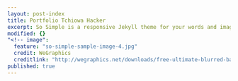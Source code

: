 ```yaml
---
layout: post-index
title: Portfolio Tchiowa Hacker
excerpt: So Simple is a responsive Jekyll theme for your words and images.
modified: {}
"<!-- image":
  feature: "so-simple-sample-image-4.jpg"
  credit: WeGraphics
  creditlink: "http://wegraphics.net/downloads/free-ultimate-blurred-background-pack/ -->"
published: true
---
```

